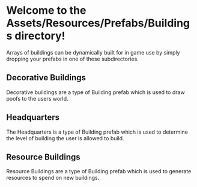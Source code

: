 # Welcome to the Assets/Resources/Prefabs/Buildings directory!

Arrays of buildings can be dynamically built for in game use by simply dropping your prefabs in one of these subdirectories.

## Decorative Buildings

Decorative buildings are a type of Building prefab which is used to draw poofs to the users world.

## Headquarters

The Headquarters is a type of Building prefab which is used to determine the level of building the user is allowed to build.

## Resource Buildings

Resource Buildings are a type of Building prefab which is used to generate resources to spend on new buildings.